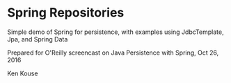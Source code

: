 # Spring Repositories
Simple demo of Spring for persistence, with examples using JdbcTemplate, Jpa, and Spring Data

Prepared for O'Reilly screencast on Java Persistence with Spring, Oct 26, 2016

Ken Kouse
